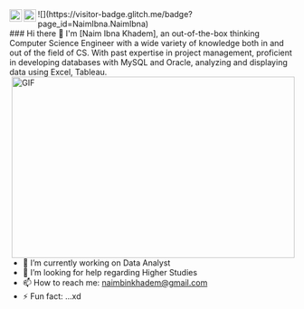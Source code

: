<a href="https://www.instagram.com/naimkhadem/">
  <img align="left" alt="Naim's Instagram" width="22px" src="https://raw.githubusercontent.com/hussainweb/hussainweb/main/icons/instagram.png" />
</a>
<!-- <a href="https://discord.gg/XTW52Kt">
  <img align="left" alt="Naim's Discord" width="22px" src="https://raw.githubusercontent.com/peterthehan/peterthehan/master/assets/discord.svg" />
</a> -->
<!-- <a href="https://twitter.com/ibna_naim">
  <img align="left" alt="Naim Ibna| Twitter" width="22px" src="https://raw.githubusercontent.com/peterthehan/peterthehan/master/assets/twitter.svg" />
</a> -->
<a href="https://www.linkedin.com/in/naimkhadem/">
  <img align="left" alt="Naim's LinkedIN" width="22px" src="https://raw.githubusercontent.com/peterthehan/peterthehan/master/assets/linkedin.svg" />
</a>
![](https://visitor-badge.glitch.me/badge?page_id=NaimIbna.NaimIbna)
<br />
### Hi there 👋
I'm [Naim Ibna Khadem], an out-of-the-box thinking Computer Science Engineer with a wide variety of knowledge both in and out of the field of CS. With past expertise in project management, proficient in developing databases with MySQL and Oracle, analyzing and displaying data using Excel, Tableau.

<img align="right" alt="GIF" src="https://github.com/abhisheknaiidu/abhisheknaiidu/blob/master/code.gif?raw=true" width="500" height="320" />

- 🔭 I’m currently working on Data Analyst
- 🤔 I’m looking for help regarding Higher Studies
- 📫 How to reach me: naimbinkhadem@gmail.com
- ⚡ Fun fact: ...xd

<!--
**NaimIbna/NaimIbna** is a ✨ _special_ ✨ repository because its `README.md` (this file) appears on your GitHub profile.

Here are some ideas to get you started:

- 🔭 I’m currently working on Data Science
- 🌱 I’m currently learning ...
- 👯 I’m looking to collaborate on ...
- 🤔 I’m looking for help with ...
- 💬 Ask me about ...
- 📫 How to reach me: ...
- 😄 Pronouns: ...
- ⚡ Fun fact: ...
-->
